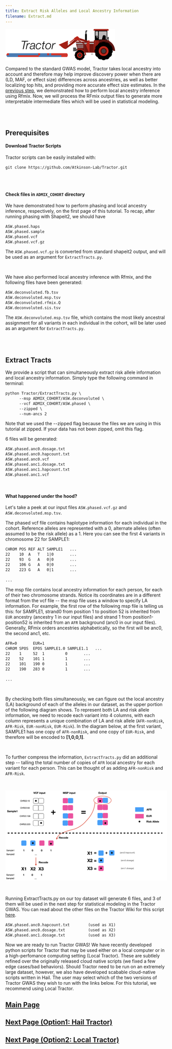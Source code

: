 ```yaml
---
title: Extract Risk Alleles and Local Ancestry Information
filename: Extract.md
---
```


![](images/TractorIcon.png)

Compared to the standard GWAS model, Tractor takes local ancestry into account and therefore may help improve discovery power when there are (LD, MAF, or effect size) differences across ancestries, as well as better localizing top hits, and providing more accurate effect size estimates. In the [previous step](Rfmix.md), we demonstrated how to perform local ancestry inference using Rfmix. Now, we will process the RFmix output files to generate more interpretable intermediate files which will be used in statistical modeling.


&nbsp;  
&nbsp;  

## Prerequisites

#### Download Tractor Scripts

Tractor scripts can be easily installed with:
```
git clone https://github.com/Atkinson-Lab/Tractor.git
```

&nbsp;  
&nbsp;  

#### Check files in `ADMIX_COHORT` directory

We have demonstrated how to perform phasing and local ancestry inference, respectively, on the first page of this tutorial. To recap, after running phasing with Shapeit2, we should have 
```
ASW.phased.haps
ASW.phased.sample
ASW.phased.vcf
ASW.phased.vcf.gz
```
The `ASW.phased.vcf.gz` is converted from standard shapeit2 output, and will be used as an argument for `ExtractTracts.py`.

&nbsp;  

We have also performed local ancestry inference with Rfmix, and the following files have been generated:
```
ASW.deconvoluted.fb.tsv	
ASW.deconvoluted.msp.tsv
ASW.deconvoluted.rfmix.Q
ASW.deconvoluted.sis.tsv
```

The `ASW.deconvoluted.msp.tsv` file, which contains the most likely ancestral assignment for all variants in each individual in the cohort, will be later used as an argument for `ExtractTracts.py`.

&nbsp;  
&nbsp;  


## Extract Tracts

We provide a script that can simultaneously extract risk allele information and local ancestry information. Simply type the following command in terminal:
```
python Tractor/ExtractTracts.py \
      --msp ADMIX_COHORT/ASW.deconvoluted \
      --vcf ADMIX_COHORT/ASW.phased \
      --zipped \
      --num-ancs 2
```
Note that we used the --zipped flag because the files we are using in this tutorial at zipped. If your data has not been zipped, omit this flag.

6 files will be generated:
```
ASW.phased.anc0.dosage.txt
ASW.phased.anc0.hapcount.txt
ASW.phased.anc0.vcf
ASW.phased.anc1.dosage.txt
ASW.phased.anc1.hapcount.txt
ASW.phased.anc1.vcf
```

&nbsp;  

#### What happened under the hood?

Let's take a peek at our input files `ASW.phased.vcf.gz` and `ASW.deconvoluted.msp.tsv`.

The phased vcf file contains haplotype information for each individual in the cohort. Reference alleles are represented with a 0, alternate alleles (often assumed to be the risk allele) as a 1. Here you can see the first 4 variants in chromosome 22 for SAMPLE1:
```
CHROM POS REF ALT SAMPLE1   ...
22    10  A   T   1|0       ...
22    93  G   A   0|0       ...
22    106 G   A   0|0       ...
22    223 G   A   0|1       ...

...
```

The msp file contains local ancestry information for each person, for each of their two chromosome strands. Notice its coordinates are in a different format from the vcf file -- the msp file uses a window to specify LA information. For example, the first row of the following msp file is telling us this: for SAMPLE1, strand0 from position 1 to position 52 is inherited from `EUR` ancestry (ancestry 1 in our input files) and strand 1 from position1-position52 is inherited from an `AFR` background (anc0 in our input files). Generally, RFmix orders ancestries alphabetically, so the first will be anc0, the second anc1, etc.

```
AFR=0       EUR=1
CHROM SPOS  EPOS SAMPLE1.0 SAMPLE1.1   ...
22    1     52  1         0       ...
22    52    101 1         1       ...
22    101   190 0         1       ...
22    190   283 0         1       ...

...
```


&nbsp;  

By checking both files simultaneously, we can figure out the local ancestry (LA) background of each of the alleles in our dataset, as the upper portion of the following diagram shows. To represent both LA and risk allele information, we need to recode each variant into 4 columns, with each column represents a unique combination of LA and risk allele (`AFR-nonRisk`, `AFR-Risk`, `EUR-nonRisk`, `EUR-Risk`). In the diagram below, at the first variant, SAMPLE1 has one copy of `AFR-nonRisk`, and one copy of `EUR-Risk`, and therefore will be encoded to **[1,0,0,1]**. 

&nbsp;  

To further compress the information, `ExtractTracts.py` did an additional step -- talling the total number of copies of `AFR` local ancestry for each variant for each person. This can be thought of as adding `AFR-nonRisk` and `AFR-Risk`. 

&nbsp;  


![](images/ExtractTract.png)


&nbsp; 

Running ExtractTracts.py on our toy dataset will generate 6 files, and 3 of them will be used in the next step for statistical modeling in the Tractor GWAS. You can read about the other files on the Tractor Wiki for this script [here](https://github.com/Atkinson-Lab/Tractor/wiki/Step-2:-Extracting-tracts-and-ancestral-dosages).
```
ASW.phased.anc0.hapcount.txt        (used as X1)
ASW.phased.anc0.dosage.txt          (used as X2)
ASW.phased.anc1.dosage.txt          (used as X3)
```

Now we are ready to run Tractor GWAS! We have recently developed python scripts for Tractor that may be used either on a local computer or in a high-perfomance computing setting (Local Tractor). These are subtlely refined over the originally released cloud native scripts (we fixed a few edge cases/bad behaviors). Should Tractor need to be run on an extremely large dataset, however, we also have developed scabable cloud-native scripts written in Hail. The user may select which of the two versions of Tractor GWAS they wish to run with the links below. For this tutorial, we recommend using Local Tractor.


## [Main Page](README.md)

## [Next Page (Option1: Hail Tractor)](Hail.md) 

## [Next Page (Option2: Local Tractor)](Local.md)  
